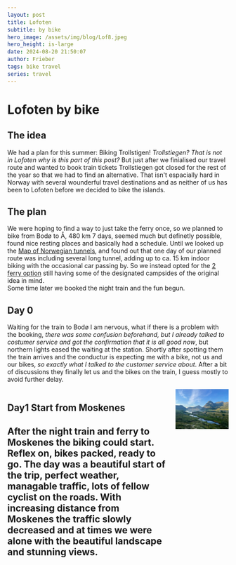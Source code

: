 ```yaml
---
layout: post
title: Lofoten
subtitle: by bike
hero_image: /assets/img/blog/Lof8.jpeg
hero_height: is-large
date: 2024-08-20 21:50:07
author: Frieber
tags: bike travel  
series: travel
---
```

# Lofoten by bike

## The idea

We had a plan for this summer: Biking Trollstigen! *Trollstiegen? That is not in Lofoten why is this part of this post?*
But just after we finialised our travel route and wanted to book train tickets Trollstiegen got closed for the rest of the year so that we had to find an alternative.
That isn't espacially hard in Norway with several wounderful travel destinations and as neither of us has been to Lofoten before we decided to bike the islands.

## The plan

We were hoping to find a way to just take the ferry once, so we planned to bike from Bodø to Å, 480 km 7 days, seemed much but definetly possible, found nice resting places and basically had a schedule. Until we looked up the [Map of Norwegian tunnels](https://www.cycletourer.co.uk/maps/tunnelmap.shtml), and found out that one day of our planned route was including several long tunnel, adding up to ca. 15 km indoor biking with the occasional car passing by. 
So we instead opted for the [2 ferry option](https://www.komoot.com/tour/1688845327?share_token=aXzFJSEuqFtxXYugPDD0GWVEM5eDGsrQIkwrOxXQBDdI8fJr3j&ref=wtd) still having some of the designated campsides of the original idea in mind.  
Some time later we booked the night train and the fun begun.

## Day 0

Waiting for the train to Bodø I am nervous, what if there is a problem with the booking, *there was some confusion beforehand, but I already talked to costumer service and got the confirmation that it is all good now*, but northern lights eased the waiting at the station. Shortly after spotting them the train arrives and the conductur is expecting me with a bike, not us and our bikes, *so exactly what I talked to the customer service about*. After a bit of discussions they finally let us and the bikes on the train, I guess mostly to avoid further delay. 


<div style="display: flex;">

  <div style="flex: 3; padding-right: 20px;">
    <h2>
      Day1 Start from Moskenes
    <h2>
    <p>
      After the night train and ferry to Moskenes the biking could start. Reflex on, bikes packed, ready to go. The day was a beautiful start of the trip, perfect weather, managable traffic, lots of fellow cyclist on the roads. With increasing distance from Moskenes the traffic slowly decreased and at times we were alone with the beautiful landscape and stunning views. 
    </p>
  </div>

  <div style="flex: 1;">
    <img src="/assets/img/blog/Lof1.jpeg" alt="Bay near the first campside." style="width: 100%; margin-bottom: 10px;">
  </div>

</div>